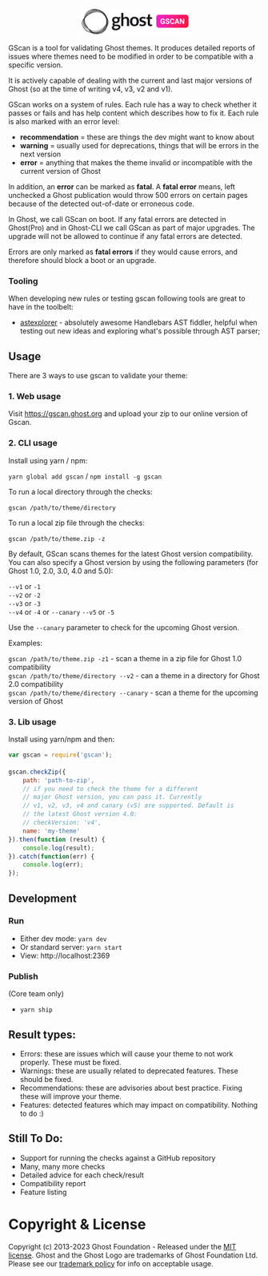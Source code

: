 <p align="center">
  <a href="https://gscan.ghost.org/">
    <img src="https://raw.githubusercontent.com/TryGhost/gscan/main/app/public/logo-gscan-black.png" width="216px" alt="Ghost" />
  </a>
</p>

GScan is a tool for validating Ghost themes. It produces detailed reports of issues where themes need to be modified in order to be compatible with a specific version.

It is actively capable of dealing with the current and last major versions of Ghost (so at the time of writing v4, v3, v2 and v1).

GScan works on a system of rules. Each rule has a way to check whether it passes or fails and has help content which describes how to fix it. Each rule is also marked with an error level:

- **recommendation** = these are things the dev might want to know about
- **warning** = usually used for deprecations, things that will be errors in the next version
- **error** = anything that makes the theme invalid or incompatible with the current version of Ghost

In addition, an **error** can be marked as **fatal**. A **fatal error** means, left unchecked a Ghost publication would throw 500 errors on certain pages because of the detected out-of-date or erroneous code.

In Ghost, we call GScan on boot. If any fatal errors are detected in Ghost(Pro) and in Ghost-CLI we call GScan as part of major upgrades. The upgrade will not be allowed to continue if any fatal errors are detected.

Errors are only marked as **fatal errors** if they would cause errors, and therefore should block a boot or an upgrade.

### Tooling
When developing new rules or testing gscan following tools are great to have in the toolbelt:
- [astexplorer](https://astexplorer.net) - absolutely awesome Handlebars AST fiddler, helpful when testing out new ideas and exploring what's possible through AST parser;

## Usage

There are 3 ways to use gscan to validate your theme:

### 1. Web usage

Visit https://gscan.ghost.org and upload your zip to our online version of Gscan.

### 2. CLI usage

Install using yarn / npm:

`yarn global add gscan` /  `npm install -g gscan`

To run a local directory through the checks:

`gscan /path/to/theme/directory`

To run a local zip file through the checks:

`gscan /path/to/theme.zip -z`

By default, GScan scans themes for the latest Ghost version compatibility. You can also specify a Ghost version by using the following parameters (for Ghost 1.0, 2.0, 3.0, 4.0 and 5.0):

`--v1` or `-1`  
`--v2` or `-2`  
`--v3` or `-3`  
`--v4` or `-4` or `--canary`
`--v5` or `-5`  

Use the `--canary` parameter to check for the upcoming Ghost version.

Examples:

`gscan /path/to/theme.zip -z1` - scan a theme in a zip file for Ghost 1.0 compatibility  
`gscan /path/to/theme/directory --v2` - can a theme in a directory for Ghost 2.0 compatibility  
`gscan /path/to/theme/directory --canary` - scan a theme for the upcoming version of Ghost  

### 3. Lib usage

Install using yarn/npm and then:

```js
var gscan = require('gscan');

gscan.checkZip({
    path: 'path-to-zip',
    // if you need to check the theme for a different
    // major Ghost version, you can pass it. Currently
    // v1, v2, v3, v4 and canary (v5) are supported. Default is
    // the latest Ghost version 4.0:
    // checkVersion: 'v4',
    name: 'my-theme'
}).then(function (result) {
    console.log(result);
}).catch(function(err) {
    console.log(err);
});
```

## Development

### Run

- Either dev mode: `yarn dev`
- Or standard server: `yarn start`
- View: http://localhost:2369

### Publish

(Core team only)

- `yarn ship`

## Result types:

- Errors: these are issues which will cause your theme to not work properly. These must be fixed.
- Warnings: these are usually related to deprecated features. These should be fixed.
- Recommendations: these are advisories about best practice. Fixing these will improve your theme.
- Features: detected features which may impact on compatibility. Nothing to do :)

## Still To Do:

- Support for running the checks against a GitHub repository
- Many, many more checks
- Detailed advice for each check/result
- Compatibility report
- Feature listing

# Copyright & License

Copyright (c) 2013-2023 Ghost Foundation - Released under the [MIT license](LICENSE). Ghost and the Ghost Logo are trademarks of Ghost Foundation Ltd. Please see our [trademark policy](https://ghost.org/trademark/) for info on acceptable usage.
